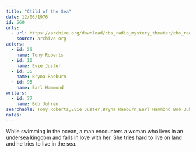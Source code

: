 ```yaml
---
title: "Child of the Sea"
date: 12/06/1976
id: 560
urls: 
  - url: https://archive.org/download/cbs_radio_mystery_theater/cbs_radio_mystery_theater-0551-0600.zip/cbs_radio_mystery_theater-0551-0600%2Fcbsrmt_0560_child_of_the_sea.mp3
    source: archive-org
actors:  
  - id: 25
    name: Tony Roberts  
  - id: 10
    name: Evie Juster  
  - id: 35
    name: Bryna Raeburn  
  - id: 95
    name: Earl Hammond
writers:  
  - id: 77
    name: Bob Juhren
searchable: Tony Roberts,Evie Juster,Bryna Raeburn,Earl Hammond Bob Juhren
notes:  
---
```

While swimming in the ocean, a man encounters a woman who lives in an undersea kingdom and falls in love with her. She tries hard to live on land and he tries to live in the sea.